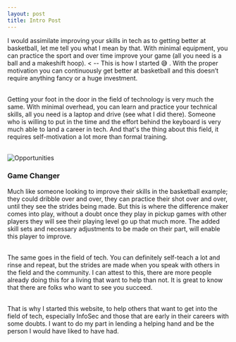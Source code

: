 ```yaml
---
layout: post
title: Intro Post
---
```


I would assimilate improving your skills in tech as to getting better at basketball, let me tell you what I mean by that. With minimal equipment, you can practice the sport and over time improve your game (all you need is a ball and a makeshift hoop). < -- This is how I started 😅 . With the proper motivation you can continuously get better at basketball and this doesn’t require anything fancy or a huge investment.  
<br>

Getting your foot in the door in the field of technology is very much the same. With minimal overhead, you can learn and practice your technical skills, all you need is a laptop and drive (see what I did there).  Someone who is willing to put in the time and the effort behind the keyboard is very much able to land a career in tech. And that's the thing about this field, it requires self-motivation a lot more than formal training.  
<br>

![Opportunities]({{site.baseurl}}/images/opportunities.png)


### Game Changer

Much like someone looking to improve their skills in the basketball example; they could dribble over and over, they can practice their shot over and over, until they see the strides being made. But this is where the difference maker comes into play, without a doubt once they play in pickup games with other players they will see their playing level go up that much more. The added skill sets and necessary adjustments to be made on their part, will enable this player to improve.  
<br>

The same goes in the field of tech. You can definitely self-teach a lot and rinse and repeat, but the strides are made when you speak with others in the field and the community. I can attest to this, there are more people already doing this for a living that want to help than not. It is great to know that there are folks who want to see you succeed.  
<br>

That is why I started this website, to help others that want to get into the field of tech, especially InfoSec and those that are early in their careers with some doubts. I want to do my part in lending a helping hand and be the person I would have liked to have had.  

